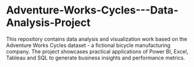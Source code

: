 # Adventure-Works-Cycles---Data-Analysis-Project
This repository contains data analysis and visualization work based on the Adventure Works Cycles dataset - a fictional bicycle manufacturing company. The project showcases practical applications of Power BI, Excel, Tableau and SQL to generate business insights and performance metrics.
